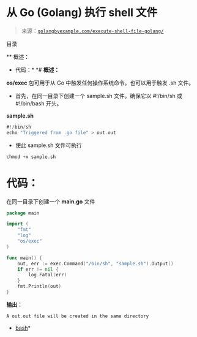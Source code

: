 <!--yml

类别：未分类

日期：2024-10-13 06:09:25

-->

# 从 Go (Golang) 执行 shell 文件

> 来源：[`golangbyexample.com/execute-shell-file-golang/`](https://golangbyexample.com/execute-shell-file-golang/)

目录

**   概述：

+   代码：*  *# **概述：**

**os/exec** 包可用于从 Go 中触发任何操作系统命令。也可以用于触发 .sh 文件。

+   首先，在同一目录下创建一个 sample.sh 文件。确保它以 #!/bin/sh 或 #!/bin/bash 开头。

**sample.sh**

```go
#!/bin/sh
echo "Triggered from .go file" > out.out
```

+   使此 sample.sh 文件可执行

```go
chmod +x sample.sh
```

# **代码：**

在同一目录下创建一个 **main.go** 文件

```go
package main

import (
    "fmt"
    "log"
    "os/exec"
)

func main() {
    out, err := exec.Command("/bin/sh", "sample.sh").Output()
    if err != nil {
        log.Fatal(err)
    }
    fmt.Println(out)
}
```

**输出：**

```go
A out.out file will be created in the same directory
```

+   [bash](https://golangbyexample.com/tag/bash/)*
